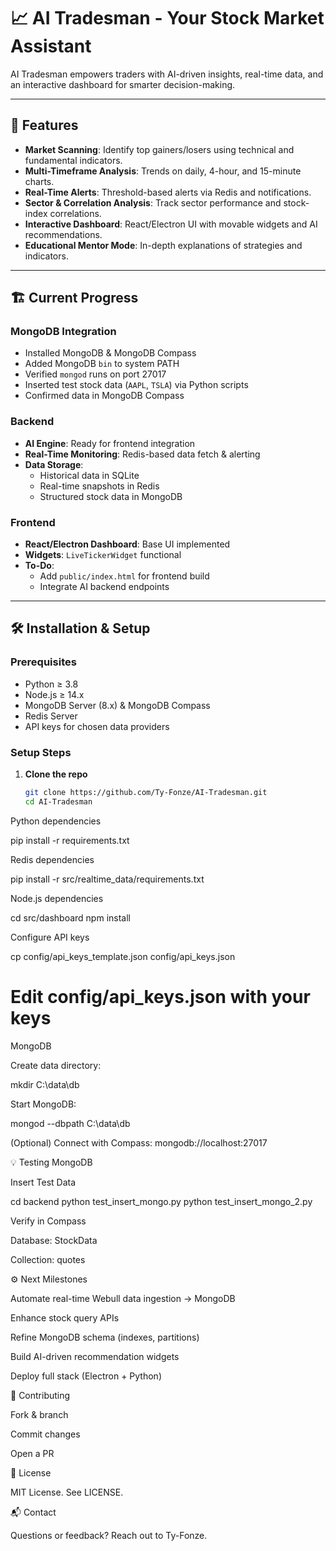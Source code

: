# 📈 AI Tradesman - Your Stock Market Assistant

AI Tradesman empowers traders with AI-driven insights, real-time data, and an interactive dashboard for smarter decision-making.

---

## 🚀 Features
- **Market Scanning**: Identify top gainers/losers using technical and fundamental indicators.  
- **Multi-Timeframe Analysis**: Trends on daily, 4-hour, and 15-minute charts.  
- **Real-Time Alerts**: Threshold-based alerts via Redis and notifications.  
- **Sector & Correlation Analysis**: Track sector performance and stock-index correlations.  
- **Interactive Dashboard**: React/Electron UI with movable widgets and AI recommendations.  
- **Educational Mentor Mode**: In-depth explanations of strategies and indicators.

---

## 🏗️ Current Progress

### MongoDB Integration
- Installed MongoDB & MongoDB Compass  
- Added MongoDB `bin` to system PATH  
- Verified `mongod` runs on port 27017  
- Inserted test stock data (`AAPL`, `TSLA`) via Python scripts  
- Confirmed data in MongoDB Compass  

### Backend
- **AI Engine**: Ready for frontend integration  
- **Real-Time Monitoring**: Redis-based data fetch & alerting  
- **Data Storage**:  
  - Historical data in SQLite  
  - Real-time snapshots in Redis  
  - Structured stock data in MongoDB  

### Frontend
- **React/Electron Dashboard**: Base UI implemented  
- **Widgets**: `LiveTickerWidget` functional  
- **To-Do**:  
  - Add `public/index.html` for frontend build  
  - Integrate AI backend endpoints  

---

## 🛠️ Installation & Setup

### Prerequisites
- Python ≥ 3.8  
- Node.js ≥ 14.x  
- MongoDB Server (8.x) & MongoDB Compass  
- Redis Server  
- API keys for chosen data providers

### Setup Steps
1. **Clone the repo**  
   ```bash
   git clone https://github.com/Ty-Fonze/AI-Tradesman.git
   cd AI-Tradesman

Python dependencies

pip install -r requirements.txt

Redis dependencies

pip install -r src/realtime_data/requirements.txt

Node.js dependencies

cd src/dashboard
npm install

Configure API keys

cp config/api_keys_template.json config/api_keys.json
# Edit config/api_keys.json with your keys

MongoDB

Create data directory:

mkdir C:\data\db

Start MongoDB:

mongod --dbpath C:\data\db

(Optional) Connect with Compass: mongodb://localhost:27017

💡 Testing MongoDB

Insert Test Data

cd backend
python test_insert_mongo.py
python test_insert_mongo_2.py

Verify in Compass

Database: StockData

Collection: quotes

⚙️ Next Milestones

Automate real-time Webull data ingestion → MongoDB

Enhance stock query APIs

Refine MongoDB schema (indexes, partitions)

Build AI-driven recommendation widgets

Deploy full stack (Electron + Python)

🤝 Contributing

Fork & branch

Commit changes

Open a PR

📜 License

MIT License. See LICENSE.

📬 Contact

Questions or feedback? Reach out to Ty-Fonze.

